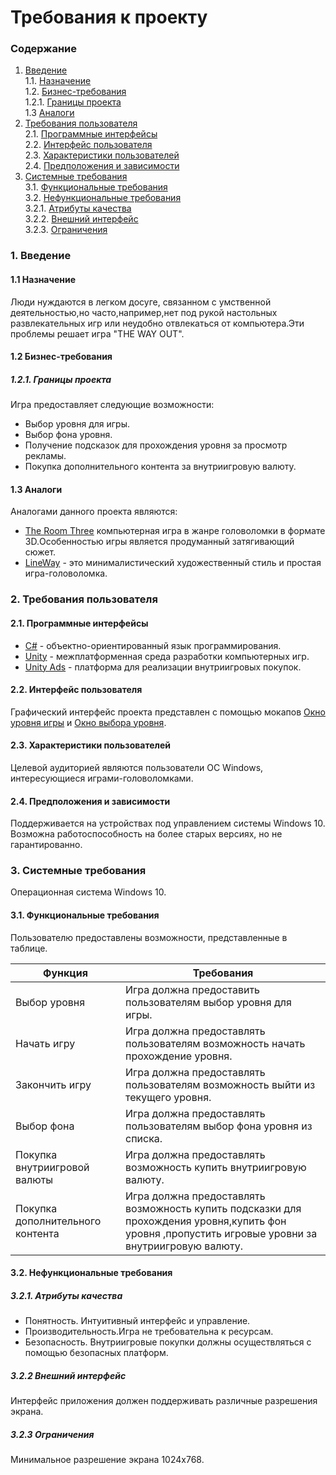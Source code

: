 # Требования к проекту
### Содержание
1. [Введение](#1) <br>
  1.1. [Назначение](#1.1) <br>
  1.2. [Бизнес-требования](#1.2) <br>
      1.2.1. [Границы проекта](#1.2.1) <br>
  1.3 [Аналоги](#1.3) <br>
2. [Требования пользователя](#2) <br>
  2.1. [Программные интерфейсы](#2.1) <br>
  2.2. [Интерфейс пользователя](#2.2) <br>
  2.3. [Характеристики пользователей](#2.3) <br>
  2.4. [Предположения и зависимости](#2.4) <br>
3. [Системные требования](#3.) <br>
  3.1. [Функциональные требования](#3.1) <br>
  3.2. [Нефункциональные требования](#3.2) <br>
     3.2.1. [Атрибуты качества](#3.2.1) <br>
     3.2.2. [Внешний интерфейс](#3.2.2) <br>
     3.2.3. [Ограничения](#3.2.3) <br>

### 1. Введение <a name="1"></a>
#### 1.1 Назначение <a name="1.1"></a> 
Люди нуждаются в легком досуге, связанном с умственной деятельностью,но часто,например,нет под рукой настольных развлекательных игр или неудобно отвлекаться от компьютера.Эти проблемы решает игра "THE WAY OUT".
#### 1.2 Бизнес-требования <a name="1.2"></a>
##### 1.2.1. Границы проекта <a name="1.2.1"></a>
Игра предоставляет следующие возможности:
* Выбор уровня для игры.
* Выбор фона уровня.
* Получение подсказок для прохождения уровня за просмотр рекламы.
* Покупка дополнительного контента за внутриигровую валюту.
#### 1.3 Аналоги <a name="1.3"></a>
Аналогами данного проекта являются:
* [The Room Three](https://store.steampowered.com/app/456750/The_Room_Three/) компьютерная игра в жанре головоломки в формате 3D.Особенностью игры является продуманный затягивающий сюжет.
* [LineWay](https://store.steampowered.com/app/661430/LineWay/) - это минималистический художественный стиль и простая игра-головоломка.
### 2. Требования пользователя <a name="2"></a>
#### 2.1. Программные интерфейсы <a name="2.1"></a>
* [C#](https://docs.microsoft.com/en-us/dotnet/csharp/) - объектно-ориентированный язык программирования.
* [Unity](https://unity.com/) - межплатформенная среда разработки компьютерных игр.
* [Unity Ads](https://unity.com/ru/solutions/unity-ads) -  платформа для реализации внутриигровых покупок.
#### 2.2. Интерфейс пользователя <a name="2.2"></a>
Графический интерфейс проекта представлен с помощью мокапов [Окно уровня игры](https://github.com/mavr050301/TheWayOut/blob/main/mockups/level.pdf) и [Окно выбора уровня](https://github.com/mavr050301/TheWayOut/blob/main/mockups/select%20level.pdf).
#### 2.3. Характеристики пользователей <a name="2.3"></a>
Целевой аудиторией являются пользователи OC Windows, интереcующиеся играми-головоломками.
#### 2.4. Предположения и зависимости <a name="2.4"></a>
Поддерживается на устройствах под управлением системы Windows 10. Возможна работоспособность на более старых версиях, но не гарантированно.
### 3. Системные требования <a name="3"></a>
Операционная система Windows 10.
#### 3.1. Функциональные требования <a name="3.1"></a>
Пользователю предоставлены возможности, представленные в таблице.

Функция | Требования
--- | ---
Выбор уровня | Игра должна предоставить пользователям выбор уровня для игры.
Начать игру | Игра должна предоставлять пользователям возможность начать прохождение уровня.
Закончить игру | Игра должна предоставлять пользователям возможность выйти из текущего уровня.
Выбор фона | Игра должна предоставлять пользователям выбор фона уровня из списка.
Покупка внутриигровой валюты | Игра должна предоставлять возможность купить внутриигровую валюту.
Покупка дополнительного контента | Игра должна предоставлять возможность купить подсказки  для прохождения уровня,купить фон уровня ,пропустить игровые уровни за внутриигровую валюту.
#### 3.2. Нефункциональные требования <a name="3.2"></a>
  ##### 3.2.1. Атрибуты качества <a name="3.2.1"></a>
* Понятность. Интуитивный интерфейс и управление.
* Производительность.Игра не требовательна к ресурсам.
* Безопасность. Внутриигровые покупки должны осуществляться с помощью безопасных платформ.
##### 3.2.2 Внешний интерфейс <a name="3.2.2"></a>
Интерфейс приложения должен поддерживать различные разрешения экрана.
  ##### 3.2.3 Ограничения <a name="3.2.3"></a>
Минимальное разрешение экрана 1024х768.


